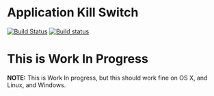 # Application Kill Switch

[![Build Status](https://travis-ci.org/bep/killswitch.svg)](https://travis-ci.org/bep/killswitch) [![Build status](https://ci.appveyor.com/api/projects/status/7mbikfi6sxyq7phh?svg=true)](https://ci.appveyor.com/project/bjornerik/killswitch)

# This is Work In Progress

**NOTE:** This is Work In progress, but this should work fine on OS X, and Linux, and Windows.
